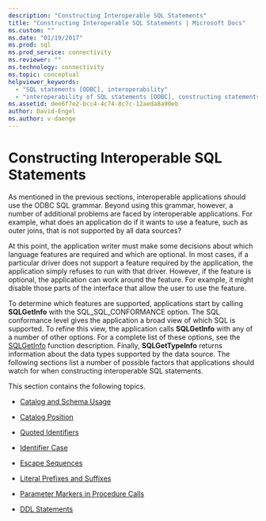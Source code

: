 ```yaml
---
description: "Constructing Interoperable SQL Statements"
title: "Constructing Interoperable SQL Statements | Microsoft Docs"
ms.custom: ""
ms.date: "01/19/2017"
ms.prod: sql
ms.prod_service: connectivity
ms.reviewer: ""
ms.technology: connectivity
ms.topic: conceptual
helpviewer_keywords: 
  - "SQL statements [ODBC], interoperability"
  - "interoperability of SQL statements [ODBC], constructing statements"
ms.assetid: dee6f7e2-bcc4-4c74-8c7c-12aeda8a90eb
author: David-Engel
ms.author: v-daenge
---
```

# Constructing Interoperable SQL Statements
As mentioned in the previous sections, interoperable applications should use the ODBC SQL grammar. Beyond using this grammar, however, a number of additional problems are faced by interoperable applications. For example, what does an application do if it wants to use a feature, such as outer joins, that is not supported by all data sources?  
  
 At this point, the application writer must make some decisions about which language features are required and which are optional. In most cases, if a particular driver does not support a feature required by the application, the application simply refuses to run with that driver. However, if the feature is optional, the application can work around the feature. For example, it might disable those parts of the interface that allow the user to use the feature.  
  
 To determine which features are supported, applications start by calling **SQLGetInfo** with the SQL_SQL_CONFORMANCE option. The SQL conformance level gives the application a broad view of which SQL is supported. To refine this view, the application calls **SQLGetInfo** with any of a number of other options. For a complete list of these options, see the [SQLGetInfo](../../../odbc/reference/syntax/sqlgetinfo-function.md) function description. Finally, **SQLGetTypeInfo** returns information about the data types supported by the data source. The following sections list a number of possible factors that applications should watch for when constructing interoperable SQL statements.  
  
 This section contains the following topics.  
  
-   [Catalog and Schema Usage](../../../odbc/reference/develop-app/catalog-and-schema-usage.md)  
  
-   [Catalog Position](../../../odbc/reference/develop-app/catalog-position.md)  
  
-   [Quoted Identifiers](../../../odbc/reference/develop-app/quoted-identifiers.md)  
  
-   [Identifier Case](../../../odbc/reference/develop-app/identifier-case.md)  
  
-   [Escape Sequences](../../../odbc/reference/develop-app/escape-sequences.md)  
  
-   [Literal Prefixes and Suffixes](../../../odbc/reference/develop-app/literal-prefixes-and-suffixes.md)  
  
-   [Parameter Markers in Procedure Calls](../../../odbc/reference/develop-app/parameter-markers-in-procedure-calls.md)  
  
-   [DDL Statements](../../../odbc/reference/develop-app/ddl-statements.md)
